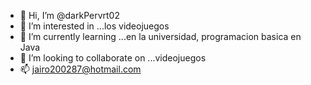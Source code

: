 - 👋 Hi, I’m @darkPervrt02
- 👀 I’m interested in ...los videojuegos
- 🌱 I’m currently learning ...en la universidad, programacion basica en Java
- 💞️ I’m looking to collaborate on ...videojuegos
- 📫 jairo200287@hotmail.com

<!---
darkPervrt02/darkPervrt02 is a ✨ special ✨ repository because its `README.md` (this file) appears on your GitHub profile.
You can click the Preview link to take a look at your changes.
--->
